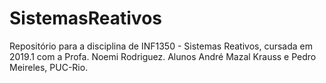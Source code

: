 # SistemasReativos
Repositório para a disciplina de INF1350 - Sistemas Reativos, cursada em 2019.1 com a Profa. Noemi Rodriguez. Alunos André Mazal Krauss e Pedro Meireles, PUC-Rio.
